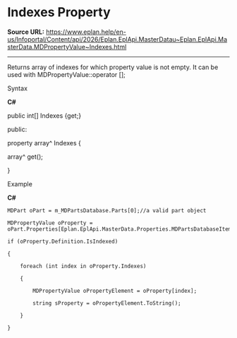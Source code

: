 # Indexes Property

**Source URL:** https://www.eplan.help/en-us/Infoportal/Content/api/2026/Eplan.EplApi.MasterDatau~Eplan.EplApi.MasterData.MDPropertyValue~Indexes.html

---

Returns array of indexes for which property value is not empty. It can be used with MDPropertyValue::operator [];

Syntax

**C#**



public int[] Indexes {get;}

public:

property array<int>^ Indexes {

   array<int>^ get();

}


Example

**C#**

```
MDPart oPart = m_MDPartsDatabase.Parts[0];//a valid part object

MDPropertyValue oProperty = oPart.Properties[Eplan.EplApi.MasterData.Properties.MDPartsDatabaseItem.ARTICLE_FREE_DATA_VALUE;];

if (oProperty.Definition.IsIndexed)

{

	foreach (int index in oProperty.Indexes)

	{

		MDPropertyValue oPropertyElement = oProperty[index];

		string sProperty = oPropertyElement.ToString();

	}

}
```
